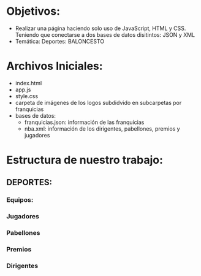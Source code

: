 # Objetivos:
- Realizar una página haciendo solo uso de JavaScript, HTML y CSS. Teniendo que conectarse a dos bases de datos disitintos: JSON y XML
- Temática: Deportes: BALONCESTO
# Archivos Iniciales:
- index.html
- app.js
- style.css
- carpeta de imágenes de los logos subdidvido en subcarpetas por franquicias
- bases de datos:
    - franquicias.json: información de las franquicias
    - nba.xml: información de los dirigentes, pabellones, premios y jugadores 
# Estructura de nuestro trabajo:
## DEPORTES:
### Equipos: 
### Jugadores
### Pabellones
### Premios
### Dirigentes